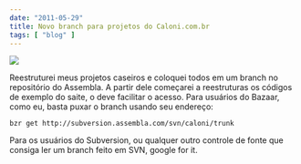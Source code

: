 ```yaml
---
date: "2011-05-29"
title: Novo branch para projetos do Caloni.com.br
tags: [ "blog" ]
---
```

[![](/images/3aDY3rK.png)](/images/3aDY3rK.png)

Reestruturei meus projetos caseiros e coloquei todos em um branch no repositório do Assembla. A partir dele começarei a reestruturas os códigos de exemplo do saite, o deve facilitar o acesso. Para usuários do Bazaar, como eu, basta puxar o branch usando seu endereço:

    
    bzr get http://subversion.assembla.com/svn/caloni/trunk

Para os usuários do Subversion, ou qualquer outro controle de fonte que consiga ler um branch feito em SVN, google for it.
